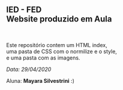 <h2> IED - FED <br>
Website produzido em Aula </h2>

<br>


<p> Este repositório contem um HTML index, <br>
uma pasta de CSS com o normilize e o style, <br>
e uma pasta com as imagens. </p>
<em> Data: 29/04/2020</em>

<br>

<p>Aluna: <strong>Mayara Silvestrini</strong> :)</p>

